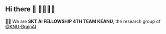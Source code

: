 ## Hi there 👋 🍟🍟🍟🍟

🙋‍♀️ We are **SKT AI FELLOWSHIP 4TH TEAM KEANU**, the research group of [@KNU-BrainAI](https://github.com/KNU-BrainAI)

<!--

**Here are some ideas to get you started:**

🙋‍♀️ A short introduction - what is your organization all about?
🌈 Contribution guidelines - how can the community get involved?
👩‍💻 Useful resources - where can the community find your docs? Is there anything else the community should know?
🍿 Fun facts - what does your team eat for breakfast?
🧙 Remember, you can do mighty things with the power of [Markdown](https://docs.github.com/github/writing-on-github/getting-started-with-writing-and-formatting-on-github/basic-writing-and-formatting-syntax)
-->
